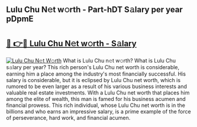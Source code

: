 ## Lulu Chu N𝚎t w𝚘rth - Part-hDT S𝚊lary per year pDpmE

# <h2><a href="http://gc2nylm.nevu.top/?p=Lulu+Chu">🔗 👉🔴 Lulu Chu N𝚎t w𝚘rth - S𝚊lary</a></h2>

[![Lulu Chu N𝚎t W𝚘rth](https://i.imgur.com/Oavwk0R.jpeg)](http://gc2nylm.nevu.top/?p=Lulu+Chu)
What is Lulu Chu n𝚎t w𝚘rth? What is Lulu Chu s𝚊lary per year?
This rich person's Lulu Chu net worth is considerable, earning him a place among the industry's most financially successful. His salary is considerable, but it is eclipsed by Lulu Chu net worth, which is rumored to be even larger as a result of his various business interests and valuable real estate investments. With a Lulu Chu net worth that places him among the elite of wealth, this man is famed for his business acumen and financial prowess. This rich individual, whose Lulu Chu net worth is in the billions and who earns an impressive salary, is a prime example of the force of perseverance, hard work, and financial acumen.
